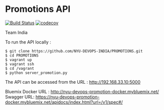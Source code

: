 # Promotions API

[![Build Status](https://travis-ci.org/NYU-DEVOPS-INDIA/PROMOTIONS.svg?branch=master)](https://travis-ci.org/NYU-DEVOPS-INDIA/PROMOTIONS)
[![codecov](https://codecov.io/gh/NYU-DEVOPS-INDIA/PROMOTIONS/branch/master/graph/badge.svg)](https://codecov.io/gh/NYU-DEVOPS-INDIA/PROMOTIONS)

Team India

To run the API locally : 

```{r, engine='bash', count_lines}
$ git clone https://github.com/NYU-DEVOPS-INDIA/PROMOTIONS.git
$ cd PROMOTIONS
$ vagrant up
$ vagrant ssh
$ cd /vagrant
$ python server_promotion.py
```

The API can be accessed from the URL : http://192.168.33.10:5000


Bluemix Docker URL : http://nyu-devops-promotion-docker.mybluemix.net/
Swagger URL: https://nyu-devops-promotion-docker.mybluemix.net/apidocs/index.html?url=/v1/spec#/
